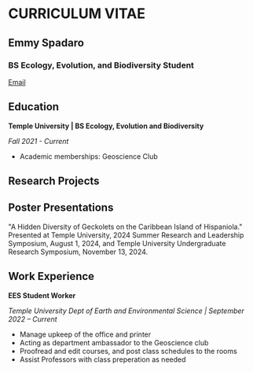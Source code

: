 # **CURRICULUM VITAE**
## **Emmy Spadaro**
### **BS Ecology, Evolution, and Biodiversity Student**
[Email](mailto:tun66336@temple.edu)


## Education
**Temple University | BS Ecology, Evolution and Biodiversity**

*Fall 2021 - Current*
- Academic memberships: Geoscience Club

## Research Projects


## Poster Presentations
"A Hidden Diversity of Geckolets on the Caribbean Island of Hispaniola." Presented at Temple University, 2024 Summer Research and Leadership Symposium, August 1, 2024, and Temple University Undergraduate Research Symposium, November 13, 2024.

## Work Experience																			

**EES Student Worker** 

*Temple University Dept of Earth and Environmental Science | September 2022 – Current*
-	Manage upkeep of the office and printer
-	Acting as department ambassador to the Geoscience club
-	Proofread and edit courses, and post class schedules to the rooms
-	Assist Professors with class preperation as needed



